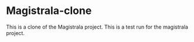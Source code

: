 # Magistrala-clone
This is a clone of the Magistrala project. This is a test run for the magistrala project.
